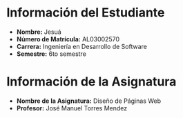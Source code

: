 # Información del Estudiante

- **Nombre:** Jesuá
- **Número de Matrícula:** AL03002570
- **Carrera:** Ingeniería en Desarrollo de Software
- **Semestre:** 6to semestre

# Información de la Asignatura

- **Nombre de la Asignatura:** Diseño de Páginas Web
- **Profesor:** José Manuel Torres Mendez
